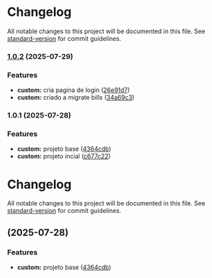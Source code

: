 # Changelog

All notable changes to this project will be documented in this file. See [standard-version](https://github.com/conventional-changelog/standard-version) for commit guidelines.

### [1.0.2](https://github.com/paulorogeriopb/laravel-api-react/compare/v1.0.1...v1.0.2) (2025-07-29)


### Features

* **custom:** cria pagina de login ([26e91d7](https://github.com/paulorogeriopb/laravel-api-react/commit/26e91d76842d8797f7c2b620a88a9d591d72f859))
* **custom:** criado a migrate bills ([34a69c3](https://github.com/paulorogeriopb/laravel-api-react/commit/34a69c3ea110314079a93eab518479042386a982))

### 1.0.1 (2025-07-28)


### Features

* **custom:** projeto base ([4364cdb](https://github.com/paulorogeriopb/laravel-api-react/commit/4364cdbeb488fc4972467f577364bd3bdff37622))
* **custom:** projeto incial ([c677c22](https://github.com/paulorogeriopb/laravel-api-react/commit/c677c22bbf10a73b012206302be28a7c81f448b2))

# Changelog

All notable changes to this project will be documented in this file. See [standard-version](https://github.com/conventional-changelog/standard-version) for commit guidelines.

##  (2025-07-28)


### Features

* **custom:** projeto base ([4364cdb](https://github.com/paulorogeriopb/laravel-api-react/commit/4364cdbeb488fc4972467f577364bd3bdff37622))
